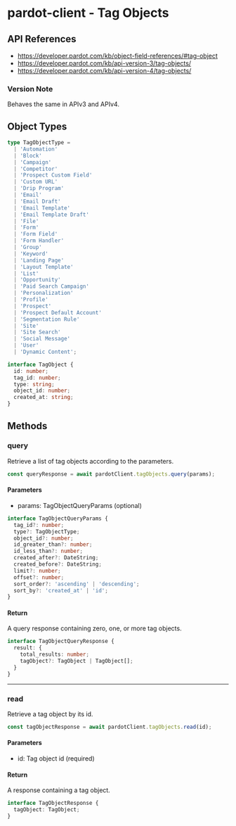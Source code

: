 # pardot-client - Tag Objects

## API References

- https://developer.pardot.com/kb/object-field-references/#tag-object
- https://developer.pardot.com/kb/api-version-3/tag-objects/
- https://developer.pardot.com/kb/api-version-4/tag-objects/

### Version Note

Behaves the same in APIv3 and APIv4.

## Object Types

```typescript
type TagObjectType =
  | 'Automation'
  | 'Block'
  | 'Campaign'
  | 'Competitor'
  | 'Prospect Custom Field'
  | 'Custom URL'
  | 'Drip Program'
  | 'Email'
  | 'Email Draft'
  | 'Email Template'
  | 'Email Template Draft'
  | 'File'
  | 'Form'
  | 'Form Field'
  | 'Form Handler'
  | 'Group'
  | 'Keyword'
  | 'Landing Page'
  | 'Layout Template'
  | 'List'
  | 'Opportunity'
  | 'Paid Search Campaign'
  | 'Personalization'
  | 'Profile'
  | 'Prospect'
  | 'Prospect Default Account'
  | 'Segmentation Rule'
  | 'Site'
  | 'Site Search'
  | 'Social Message'
  | 'User'
  | 'Dynamic Content';

interface TagObject {
  id: number;
  tag_id: number;
  type: string;
  object_id: number;
  created_at: string;
}
```

## Methods

### query

Retrieve a list of tag objects according to the parameters.

```typescript
const queryResponse = await pardotClient.tagObjects.query(params);
```

#### Parameters

- params: TagObjectQueryParams (optional)

```typescript
interface TagObjectQueryParams {
  tag_id?: number;
  type?: TagObjectType;
  object_id?: number;
  id_greater_than?: number;
  id_less_than?: number;
  created_after?: DateString;
  created_before?: DateString;
  limit?: number;
  offset?: number;
  sort_order?: 'ascending' | 'descending';
  sort_by?: 'created_at' | 'id';
}
```

#### Return

A query response containing zero, one, or more tag objects.

```typescript
interface TagObjectQueryResponse {
  result: {
    total_results: number;
    tagObject?: TagObject | TagObject[];
  }
}
```

---

### read

Retrieve a tag object by its id.

```typescript
const tagObjectResponse = await pardotClient.tagObjects.read(id);
```

#### Parameters

- id: Tag object id (required)

#### Return

A response containing a tag object.

```typescript
interface TagObjectResponse {
  tagObject: TagObject;
}
```
